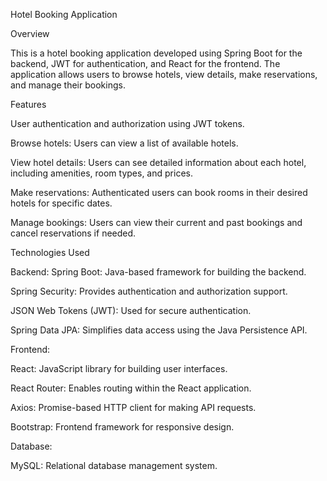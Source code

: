 Hotel Booking Application

Overview

This is a hotel booking application developed using Spring Boot for the backend, JWT for authentication, and React for the frontend. 
The application allows users to browse hotels, view details, make reservations, and manage their bookings.

Features

User authentication and authorization using JWT tokens.

Browse hotels: Users can view a list of available hotels.

View hotel details: Users can see detailed information about each hotel, including amenities, room types, and prices.

Make reservations: Authenticated users can book rooms in their desired hotels for specific dates.

Manage bookings: Users can view their current and past bookings and cancel reservations if needed.

Technologies Used

Backend:
Spring Boot: Java-based framework for building the backend.

Spring Security: Provides authentication and authorization support.

JSON Web Tokens (JWT): Used for secure authentication.

Spring Data JPA: Simplifies data access using the Java Persistence API.

Frontend:

React: JavaScript library for building user interfaces.

React Router: Enables routing within the React application.

Axios: Promise-based HTTP client for making API requests.


Bootstrap: Frontend framework for responsive design.

Database:

MySQL: Relational database management system.

